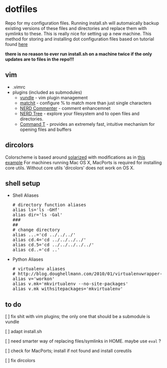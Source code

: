 dotfiles
========

Repo for my configuration files. Running install.sh will automaically backup existing versions of these files and directories and replace them with symlinks to these. This is really nice for setting up a new machine.
This method for storing and installing dot configuration files based on tutorial found [here](http://blog.smalleycreative.com/tutorials/using-git-and-github-to-manage-your-dotfiles/ "here")

**there is no reason to ever run install.sh on a machine twice if the only updates are to files in the repo!!!**

vim
--------

+ .vimrc
+ plugins (included as submodules)
  - [vundle](https://github.com/gmarik/vundle "vundle") - vim plugin management
  - [matchit](https://github.com/tsaleh/vim-matchit "matchit") - configure % to match more than just single characters
  - [NERD Commenter](https://github.com/scrooloose/nerdcommenter "NERD Commenter") - comment enhancemnet
  - [NERD Tree](https://github.com/scrooloose/nerdtree "NERD Tree") - explore your filesystem and to open files and directories.
  - [Command T](https://github.com/wincent/Command-T "command-T") - provides an extremely fast, intuitive mechanism for opening files and buffers


dircolors
---------

Colorscheme is based around [solarized](http://ethanschoonover.com/solarized/ "solarized") with modifications as in [this example](http://archlinux.me/w0ng/2012/04/21/better-dircolors-with-solarized/ "dircolors")
For machines running Mac OS X, MacPorts is required for installing core utils. Without core utils 'dircolors' does not work on OS X.


shell setup
---------

+ Shell Aliases
  <pre>
  # directory function aliases
  alias ls='ls -GHf'
  alias dir='ls -Gal'
  ###
  ##
  # change directory
  alias ...='cd ../../../'
  alias cd.4='cd ../../../../'
  alias cd.5='cd ../../../../../'
  alias cd..='cd ..'
  </pre>

+ Python Aliases
  <pre>
  # virtualenv aliases
  # http://blog.doughellmann.com/2010/01/virtualenvwrapper-tips-and-tricks.html
  alias v='workon'
  alias v.mk='mkvirtualenv --no-site-packages'
  alias v.mk_withsitepackages='mkvirtualenv'
  </pre>

to do
---------
  [ ] fix shit with vim plugins; the only one that should be a submodule is vundle

  [ ] adapt install.sh
     
  [ ] need smarter way of replacing files/symlinks in HOME. maybe use `eval` ?
    
  [ ] check for MacPorts; install if not found and install coreutils
      
  [ ] fix dircolors
  
